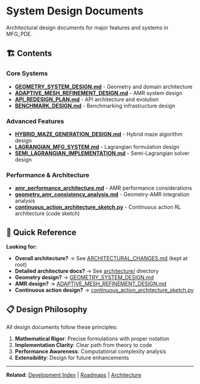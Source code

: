 # System Design Documents

Architectural design documents for major features and systems in MFG_PDE.

## 🏗️ Contents

### **Core Systems**
- [**GEOMETRY_SYSTEM_DESIGN.md**](GEOMETRY_SYSTEM_DESIGN.md) - Geometry and domain architecture
- [**ADAPTIVE_MESH_REFINEMENT_DESIGN.md**](ADAPTIVE_MESH_REFINEMENT_DESIGN.md) - AMR system design
- [**API_REDESIGN_PLAN.md**](API_REDESIGN_PLAN.md) - API architecture and evolution
- [**BENCHMARK_DESIGN.md**](BENCHMARK_DESIGN.md) - Benchmarking infrastructure design

### **Advanced Features**
- [**HYBRID_MAZE_GENERATION_DESIGN.md**](HYBRID_MAZE_GENERATION_DESIGN.md) - Hybrid maze algorithm design
- [**LAGRANGIAN_MFG_SYSTEM.md**](LAGRANGIAN_MFG_SYSTEM.md) - Lagrangian formulation design
- [**SEMI_LAGRANGIAN_IMPLEMENTATION.md**](SEMI_LAGRANGIAN_IMPLEMENTATION.md) - Semi-Lagrangian solver design

### **Performance & Architecture**
- [**amr_performance_architecture.md**](amr_performance_architecture.md) - AMR performance considerations
- [**geometry_amr_consistency_analysis.md**](geometry_amr_consistency_analysis.md) - Geometry-AMR integration analysis
- [**continuous_action_architecture_sketch.py**](continuous_action_architecture_sketch.py) - Continuous action RL architecture (code sketch)

## 🎯 Quick Reference

**Looking for:**
- **Overall architecture?** → See [ARCHITECTURAL_CHANGES.md](../ARCHITECTURAL_CHANGES.md) (kept at root)
- **Detailed architecture docs?** → See [architecture/](../architecture/) directory
- **Geometry design?** → [GEOMETRY_SYSTEM_DESIGN.md](GEOMETRY_SYSTEM_DESIGN.md)
- **AMR design?** → [ADAPTIVE_MESH_REFINEMENT_DESIGN.md](ADAPTIVE_MESH_REFINEMENT_DESIGN.md)
- **Continuous action design?** → [continuous_action_architecture_sketch.py](continuous_action_architecture_sketch.py)

## 📋 Design Philosophy

All design documents follow these principles:
1. **Mathematical Rigor**: Precise formulations with proper notation
2. **Implementation Clarity**: Clear path from theory to code
3. **Performance Awareness**: Computational complexity analysis
4. **Extensibility**: Design for future enhancements

---

**Related**: [Development Index](../README.md) | [Roadmaps](../roadmaps/) | [Architecture](../architecture/)
